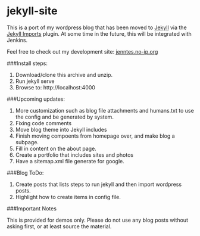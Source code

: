 jekyll-site
===========

This is a port of my wordpress blog that has been moved to [Jekyll](http://jekyllrb.com/) via the [Jekyll Imports](http://import.jekyllrb.com/) plugin. At some time in the future, this will be integrated with Jenkins.

Feel free to check out my development site: [jenntes.no-ip.org](http://jenntes.no-ip.org/)

###Install steps:

1. Download/clone this archive and unzip.
2. Run jekyll serve
3. Browse to: http://localhost:4000

###Upcoming updates:

1. More customization such as blog file attachments and humans.txt to use the config and be generated by system.
2. Fixing code comments
3. Move blog theme into Jekyll includes
4. Finish moving compoents from homepage over, and make blog a subpage.
5. Fill in content on the about page.
6. Create a portfolio that includes sites and photos
7. Have a sitemap.xml file generate for google.

###Blog ToDo:

1. Create posts that lists steps to run jekyll and then import wordpress posts.
2. Highlight how to create items in config file.

###Important Notes

This is provided for demos only. Please do not use any blog posts without asking first, or at least source the material.